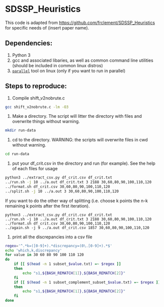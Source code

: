 # SDSSP_Heuristics

This code is adapted from <https://github.com/frclement/SDSSP_Heuristics> for specific needs of (insert paper name). 

## Dependencies:
1. Python 3
1. gcc and associated libaries, as well as common command line utilities (should be included in common linux distros)
1. [`parallel`](https://manpages.ubuntu.com/manpages/jammy/man1/parallel.1.html) tool on linux (only if you want to run in parallel)


## Steps to reproduce:
1. Compile shift_v2nobrute.c
```bash
gcc shift_v2nobrute.c -lm -O3
```
1. Make a directory. The script will litter the directory with files and overwrite things without warning. 
```bash
mkdir run-data
```
1. cd to the directory. WARNING: the scripts will overwrite files in cwd without warning.
```bash
cd run-data
```
1. put your df_crit.csv in the directory and run (for example). See the help of each files for usage
```bash
python3 ../extract_csv.py df_crit.csv df_crit.txt
../run.sh -j 10 ../a.out df_crit.txt 3 2188 30,60,80,90,100,110,120
../format.sh df_crit.csv 30,60,80,90,100,110,120
../split.sh -j 10 ../a.out 3 30,60,80,90,100,110,120
```

If you want to do the other way of splitting (i.e. choose k points the n-k remaining k points after the first iteration). 

```
python3 ../extract_csv.py df_crit.csv df_crit.txt
../run.sh -j 10 ../a.out df_crit.txt 3 2188 30,60,80,90,100,110,120
../format.sh df_crit.csv 30,60,80,90,100,110,120 
../again.sh -j 9 ../a.out df_crit.csv 1857 30,60,80,90,100,110,120 
```

1. print all the discrepancies into a csv file
```bash
regex='^.*k=([0-9]+).*discrepancy=(0\.[0-9]+).*$'
echo 'which,k,discrepancy'
for value in 30 60 80 90 100 110 120
do
    if [[ $(head -n 1 subset_$value.txt) =~ $regex ]]
    then 
        echo "s1,${BASH_REMATCH[1]},${BASH_REMATCH[2]}"
    fi
    if [[ $(head -n 1 subset_complement_subset_$value.txt) =~ $regex ]]
    then
        echo "s1,${BASH_REMATCH[1]},${BASH_REMATCH[2]}"
    fi
done
```
